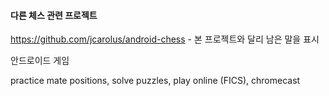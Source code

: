#### 다른 체스 관련 프로젝트

https://github.com/jcarolus/android-chess - 본 프로젝트와 달리 남은 말을 표시

안드로이드 게임

practice mate positions, solve puzzles, play online (FICS), chromecast



